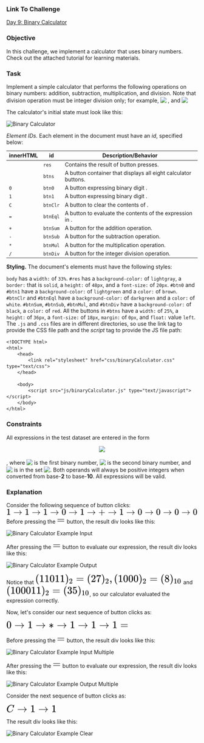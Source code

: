 ### Link To Challenge
[Day 9: Binary Calculator](https://www.hackerrank.com/challenges/js10-binary-calculator?hr_b=1)

### Objective

In this challenge, we implement a calculator that uses binary numbers. Check out the attached tutorial for learning materials.

### Task

Implement a simple calculator that performs the following operations on binary numbers: addition, subtraction, multiplication, and division. Note that division operation must be integer division only; for example, <!-- $1001/100 = 10$, $1110 / 101 = 10$ --> <img style="transform: translateY(0.1em); background: white;" src="https://render.githubusercontent.com/render/math?math=1001%2F100%20%3D%2010%24%2C%20%241110%20%2F%20101%20%3D%2010"> , and <!-- $101/ 1 = 1$ --> <img style="transform: translateY(0.1em); background: white;" src="https://render.githubusercontent.com/render/math?math=101%2F%201%20%3D%201"> 

The calculator's initial state must look like this:

<img src="https://s3.amazonaws.com/hr-challenge-images/0/1456642859-ad1191f53b-ScreenShot2016-02-28at12.29.21PM.png" alt="Binary Calculator" style="height: 100px; width:200;"/>

*Element IDs.* Each element in the document must have an *id*, specified below:

innerHTML| id | Description/Behavior |
--- | --- | ---
|| `res`	|Contains the result of button presses.
|| `btns`	|A button container that displays all eight calculator buttons.
`0` |	`btn0` |	A button expressing binary digit .
`1` |   `btn1` |	A button expressing binary digit .
`C` |	`btnClr` |	A button to clear the contents of .
`=` |	`btnEql` |	A button to evaluate the contents of the expression in .
`+` |	`btnSum` |	A button for the addition operation.
`-` |	`btnSub` |	A button for the subtraction operation.
`*` |	`btnMul` |	A button for the multiplication operation.
`/` |	`btnDiv` |	A button for the integer division operation.

**Styling.** The document's elements must have the following styles:

`body` has a `width:` of `33%`.
`#res` has a `background-color:` of `lightgray`, a `border:` that is `solid`, a `height:` of `48px`, and a `font-size:` of `20px`.
`#btn0` and `#btn1` have a `background-color:` of `lightgreen` and a `color:` of `brown`.
`#btnClr` and `#btnEql` have a `background-color:` of `darkgreen` and a `color:` of `white`.
`#btnSum`, `#btnSub`, `#btnMul`, and `#btnDiv` have a `background-color:` of `black`, a `color:` of `red`.
All the buttons in `#btns` have a `width:` of `25%`, a `height:` of `36px`, a `font-size:` of `18px`, `margin:` of `0px`, and `float:` value `left`.
The `.js` and `.css` files are in different directories, so use the link tag to provide the CSS file path and the *script* tag to provide the JS file path:

```
<!DOCTYPE html>
<html>
    <head>
        <link rel="stylesheet" href="css/binaryCalculator.css" type="text/css">
    </head>
    
    <body>
    	<script src="js/binaryCalculator.js" type="text/javascript"></script>
    </body>
</html>
```

### Constraints

All expressions in the test dataset are entered in the form <!-- $$operand1 \to operator \to operand2$$ --> 

<div align="center"><img style="background: white;" src="https://render.githubusercontent.com/render/math?math="></div> 

, where <!-- $operand1$ --> <img style="transform: translateY(0.1em); background: white;" src="https://render.githubusercontent.com/render/math?math=operand1"> is the first binary number, <!-- $operand2$ --> <img style="transform: translateY(0.1em); background: white;" src="https://render.githubusercontent.com/render/math?math=operand2">  is the second binary number, and <!-- $operator$ --> <img style="transform: translateY(0.1em); background: white;" src="https://render.githubusercontent.com/render/math?math=operator"> is in the set <!-- $\{+,-,*,=  \}$ --> <img style="transform: translateY(0.1em); background: white;" src="https://render.githubusercontent.com/render/math?math=%5C%7B%2B%2C-%2C*%2C%3D%20%20%5C%7D">.
Both operands will always be positive integers when converted from base-**2** to base-**10**.
All expressions will be valid.

### Explanation

Consider the following sequence of button clicks:
    <!-- $ 1 \to1 \to 1 \to 0 \to1 \to + \to 1 \to 0 \to 0 \to 0 \to 0$ --> <img style="transform: translateY(0.1em); background: white;" src="..\..\svg\RLzAQ5CIvB.svg">
Before pressing the <!-- $=$ --> <img style="transform: translateY(0.1em); background: white;" src="..\..\svg\KJiEgfCjn2.svg"> button, the result div looks like this:

<img src="https://s3.amazonaws.com/hr-challenge-images/18103/1456666017-1857ab934b-ScreenShot2016-02-28at6.55.52PM.png" alt="Binary Calculator Example Input" style="height: 60px; width:120;"/>

After pressing the <!-- $=$ --> <img style="transform: translateY(0.1em); background: white;" src="..\..\svg\flhHRPwTOc.svg"> button to evaluate our expression, the result div looks like this:

<img src="https://s3.amazonaws.com/hr-challenge-images/18103/1456666141-da2d0c1331-ScreenShot2016-02-28at6.58.38PM.png" alt="Binary Calculator Example Output" style="height: 60px; width:120;"/>


Notice that <!-- $(11011)_2 = (27)_2, (1000)_2 = (8)_{10} $ --> <img style="transform: translateY(0.1em); background: white;" src="..\..\svg\3CHeDSKEAc.svg"> and <!-- $(100011)_2 = (35)_{10}$ --> <img style="transform: translateY(0.1em); background: white;" src="..\..\svg\QL1MVWyK9Z.svg">, so our calculator evaluated the expression correctly.

Now, let's consider our next sequence of button clicks as:
 <!-- $ 0 \to 1 \to * \to 1 \to 1 \to 1 =$ --> <img style="transform: translateY(0.1em); background: white;" src="..\..\svg\uN4OfxecHF.svg">
Before pressing the <!-- $=$ --> <img style="transform: translateY(0.1em); background: white;" src="..\..\svg\9HZrLeXons.svg"> button, the result div looks like this:

<img src="https://s3.amazonaws.com/hr-challenge-images/18103/1456666566-39a02c93ac-ScreenShot2016-02-28at7.04.23PM.png" alt="Binary Calculator Example Input Multiple" style="height: 60px; width:120;"/>


After pressing the <!-- $=$ --> <img style="transform: translateY(0.1em); background: white;" src="..\..\svg\2udFM8Vb4j.svg"> button to evaluate our expression, the result div looks like this:

<img src="https://s3.amazonaws.com/hr-challenge-images/18103/1456666602-bb107fb013-ScreenShot2016-02-28at7.05.26PM.png" alt="Binary Calculator Example Output Multiple" style="height: 60px; width:120;"/>

Consider the next sequence of button clicks as:
 <!-- $ C \to 1 \to 1 $ --> <img style="transform: translateY(0.1em); background: white;" src="..\..\svg\nDpxwbkUE0.svg">
The result div looks like this:

<img src="https://s3.amazonaws.com/hr-challenge-images/18103/1456667223-af168e6fc7-ScreenShot2016-02-28at7.16.38PM.png" alt="Binary Calculator Example Clear" style="height: 60px; width:120;"/>